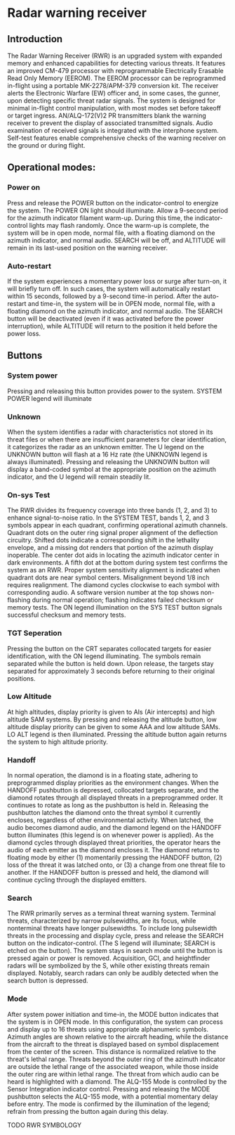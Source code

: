 # Radar warning receiver

## Introduction

The Radar Warning Receiver (RWR) is an upgraded system with expanded memory and enhanced
capabilities for detecting various threats. It features an improved CM-479 processor with
reprogrammable Electrically Erasable Read Only Memory (EEROM). The EEROM processor can be
reprogrammed in-flight using a portable MK-2278/APM-379 conversion kit. The receiver alerts the
Electronic Warfare (EW) officer and, in some cases, the gunner, upon detecting specific threat radar
signals. The system is designed for minimal in-flight control manipulation, with most modes set
before takeoff or target ingress. AN/ALQ-172(V)2 PR transmitters blank the warning receiver to
prevent the display of associated transmitted signals. Audio examination of received signals is
integrated with the interphone system. Self-test features enable comprehensive checks of the warning
receiver on the ground or during flight.

## Operational modes:

### Power on

Press and release the POWER button on the indicator-control to energize the system. The POWER ON
light should illuminate. Allow a 9-second period for the azimuth indicator filament warm-up. During
this time, the indicator-control lights may flash randomly. Once the warm-up is complete, the system
will be in open mode, normal file, with a floating diamond on the azimuth indicator, and normal
audio. SEARCH will be off, and ALTITUDE will remain in its last-used position on the warning
receiver.

### Auto-restart

If the system experiences a momentary power loss or surge after turn-on, it will briefly turn off.
In such cases, the system will automatically restart within 15 seconds, followed by a 9-second
time-in period. After the auto-restart and time-in, the system will be in OPEN mode, normal file,
with a floating diamond on the azimuth indicator, and normal audio. The SEARCH button will be
deactivated (even if it was activated before the power interruption), while ALTITUDE will return to
the position it held before the power loss.

## Buttons

### System power

Pressing and releasing this button provides power to the system. SYSTEM POWER legend will illuminate

### Unknown

When the system identifies a radar with characteristics not stored in its threat files or when there
are insufficient parameters for clear identification, it categorizes the radar as an unknown
emitter. The U legend on the UNKNOWN button will flash at a 16 Hz rate (the UNKNOWN legend is always
illuminated). Pressing and releasing the UNKNOWN button will display a band-coded symbol at the
appropriate position on the azimuth indicator, and the U legend will remain steadily lit.

### On-sys Test

The RWR divides its frequency coverage into three bands (1, 2, and 3) to enhance signal-to-noise
ratio. In the SYSTEM TEST, bands 1, 2, and 3 symbols appear in each quadrant, confirming operational
azimuth channels. Quadrant dots on the outer ring signal proper alignment of the deflection
circuitry. Shifted dots indicate a corresponding shift in the lethality envelope, and a missing dot
renders that portion of the azimuth display inoperable. The center dot aids in locating the azimuth
indicator center in dark environments. A fifth dot at the bottom during system test confirms the
system as an RWR. Proper system sensitivity alignment is indicated when quadrant dots are near
symbol centers. Misalignment beyond 1/8 inch requires realignment. The diamond cycles clockwise to
each symbol with corresponding audio. A software version number at the top shows non-flashing during
normal operation; flashing indicates failed checksum or memory tests. The ON legend illumination on
the SYS TEST button signals successful checksum and memory tests.

### TGT Seperation

Pressing the button on the CRT separates collocated targets for easier identification, with the ON
legend illuminating. The symbols remain separated while the button is held down. Upon release, the
targets stay separated for approximately 3 seconds before returning to their original positions.

### Low Altitude

At high altitudes, display priority is given to AIs (Air intercepts) and high altitude SAM systems.
By pressing and releasing the altitude button, low altitude display priority can be given to some
AAA and low altitude SAMs. LO ALT legend is then illuminated. Pressing the altitude button again
returns the system to high altitude priority.

### Handoff

In normal operation, the diamond is in a floating state, adhering to preprogrammed display
priorities as the environment changes. When the HANDOFF pushbutton is depressed, collocated targets
separate, and the diamond rotates through all displayed threats in a preprogrammed order. It
continues to rotate as long as the pushbutton is held in. Releasing the pushbutton latches the
diamond onto the threat symbol it currently encloses, regardless of other environmental activity.
When latched, the audio becomes diamond audio, and the diamond legend on the HANDOFF button
illuminates (this legend is on whenever power is applied). As the diamond cycles through displayed
threat priorities, the operator hears the audio of each emitter as the diamond encloses it. The
diamond returns to floating mode by either (1) momentarily pressing the HANDOFF button, (2) loss of
the threat it was latched onto, or (3) a change from one threat file to another. If the HANDOFF
button is pressed and held, the diamond will continue cycling through the displayed emitters.

### Search

The RWR primarily serves as a terminal threat warning system. Terminal threats, characterized by
narrow pulsewidths, are its focus, while nonterminal threats have longer pulsewidths. To include
long pulsewidth threats in the processing and display cycle, press and release the SEARCH button on
the indicator-control. (The S legend will illuminate; SEARCH is etched on the button). The system
stays in search mode until the button is pressed again or power is removed. Acquisition, GCI, and
heightfinder radars will be symbolized by the S, while other existing threats remain displayed.
Notably, search radars can only be audibly detected when the search button is depressed.

### Mode

After system power initiation and time-in, the MODE button indicates that the system is in OPEN
mode. In this configuration, the system can process and display up to 16 threats using appropriate
alphanumeric symbols. Azimuth angles are shown relative to the aircraft heading, while the distance
from the aircraft to the threat is displayed based on symbol displacement from the center of the
screen. This distance is normalized relative to the threat's lethal range. Threats beyond the outer
ring of the azimuth indicator are outside the lethal range of the associated weapon, while those
inside the outer ring are within lethal range. The threat from which audio can be heard is
highlighted with a diamond. The ALQ-155 Mode is controlled by the Sensor Integration indicator
control. Pressing and releasing the MODE pushbutton selects the ALQ-155 mode, with a potential
momentary delay before entry. The mode is confirmed by the illumination of the legend; refrain from
pressing the button again during this delay.

TODO RWR SYMBOLOGY